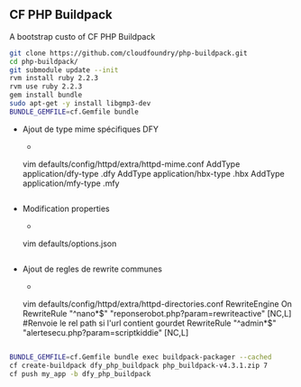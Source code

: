 ## CF PHP Buildpack

A bootstrap custo of CF PHP Buildpack

```bash
git clone https://github.com/cloudfoundry/php-buildpack.git
cd php-buildpack/
git submodule update --init
rvm install ruby 2.2.3
rvm use ruby 2.2.3
gem install bundle
sudo apt-get -y install libgmp3-dev
BUNDLE_GEMFILE=cf.Gemfile bundle
```

  - Ajout de type mime spécifiques DFY
    - ```
    vim defaults/config/httpd/extra/httpd-mime.conf
    AddType application/dfy-type .dfy
    AddType application/hbx-type .hbx
    AddType application/mfy-type .mfy
    ```
  - Modification properties
    - ```
    vim defaults/options.json
    ```
  - Ajout de regles de rewrite communes
    - ```
    vim defaults/config/httpd/extra/httpd-directories.conf
    RewriteEngine On
    RewriteRule     "^nano*$"        "reponserobot.php?param=rewriteactive"     [NC,L]  #Renvoie le rel path si l'url contient gourdet
    RewriteRule     "^admin*$"          "alertesecu.php?param=scriptkiddie"     [NC,L]
    ```
```bash
BUNDLE_GEMFILE=cf.Gemfile bundle exec buildpack-packager --cached
cf create-buildpack dfy_php_buildpack php_buildpack-v4.3.1.zip 7
cf push my_app -b dfy_php_buildpack
```

